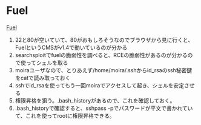 # Fuel
[Fuel](https://www.youtube.com/watch?v=cAVaHenL7s8&list=PLeSXUd883dhjhV4MokruWYQWnhxsCPyUY&index=33)

1. 22と80が空いていて、80がおもしろそうなのでブラウザから見に行くと、FuelというCMSがv1.4で動いているのが分かる
2. searchsploitでfuelの脆弱性を調べると、RCEの脆弱性があるのが分かるので使ってシェルを取る
3. moiraユーザなので、とりあえず/home/moira/.sshからid_rsaのssh秘密鍵をcatで読み取っておく
4. sshでid_rsaを使ってもう一回moiraでアクセスして起き、シェルを安定させる
5. 権限昇格を狙う。.bash_historyがあるので、これを確認しておく。
6. .bash_historyで確認すると、sshpass -pでパスワードが平文で書かれていて、これを使ってrootに権限昇格できる。